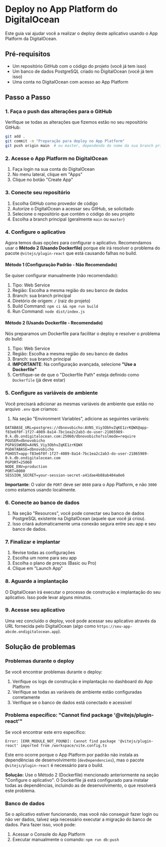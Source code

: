 # Deploy no App Platform do DigitalOcean

Este guia vai ajudar você a realizar o deploy deste aplicativo usando o App Platform da DigitalOcean.

## Pré-requisitos

- Um repositório GitHub com o código do projeto (você já tem isso)
- Um banco de dados PostgreSQL criado no DigitalOcean (você já tem isso)
- Uma conta no DigitalOcean com acesso ao App Platform

## Passo a Passo

### 1. Faça o push das alterações para o GitHub

Verifique se todas as alterações que fizemos estão no seu repositório GitHub:

```bash
git add .
git commit -m "Preparação para deploy no App Platform"
git push origin main  # ou master, dependendo do nome da sua branch principal
```

### 2. Acesse o App Platform no DigitalOcean

1. Faça login na sua conta do DigitalOcean
2. No menu lateral, clique em "Apps"
3. Clique no botão "Create App"

### 3. Conecte seu repositório

1. Escolha GitHub como provedor de código
2. Autorize o DigitalOcean a acessar seu GitHub, se solicitado
3. Selecione o repositório que contém o código do seu projeto
4. Escolha a branch principal (geralmente `main` ou `master`)

### 4. Configure o aplicativo

Agora temos duas opções para configurar o aplicativo. Recomendamos usar o **Método 2 (Usando Dockerfile)** porque ele irá resolver o problema do pacote `@vitejs/plugin-react` que está causando falhas no build.

#### Método 1 (Configuração Padrão - Não Recomendado)

Se quiser configurar manualmente (não recomendado):

1. Tipo: Web Service
2. Região: Escolha a mesma região do seu banco de dados
3. Branch: sua branch principal
4. Diretório de origem: `/` (raiz do projeto)
5. Build Command: `npm ci && npm run build`
6. Run Command: `node dist/index.js`

#### Método 2 (Usando Dockerfile - Recomendado)

Nós preparamos um Dockerfile para facilitar o deploy e resolver o problema do build:

1. Tipo: Web Service
2. Região: Escolha a mesma região do seu banco de dados
3. Branch: sua branch principal
4. **IMPORTANTE**: Na configuração avançada, selecione **"Use a Dockerfile"**
5. Certifique-se de que o "Dockerfile Path" esteja definido como `Dockerfile` (já deve estar)

### 5. Configure as variáveis de ambiente

Você precisará adicionar as mesmas variáveis de ambiente que estão no arquivo `.env` que criamos:

1. Na seção "Environment Variables", adicione as seguintes variáveis:

```
DATABASE_URL=postgres://dbnovobicho:AVNS_Viy3ObhvZqKE1zrKQWX@app-f83e6f0f-1f27-4089-8a14-7bc1ea2c2ab3-do-user-21865989-0.k.db.ondigitalocean.com:25060/dbnovobicho?sslmode=require
PGUSER=dbnovobicho
PGPASSWORD=AVNS_Viy3ObhvZqKE1zrKQWX
PGDATABASE=dbnovobicho
PGHOST=app-f83e6f0f-1f27-4089-8a14-7bc1ea2c2ab3-do-user-21865989-0.k.db.ondigitalocean.com
PGPORT=25060
NODE_ENV=production
PORT=8080
SESSION_SECRET=your-session-secret-a41dae4b88ab404a8e6
```

**Importante**: O valor de `PORT` deve ser `8080` para o App Platform, e não `3000` como estamos usando localmente.

### 6. Conecte ao banco de dados

1. Na seção "Resources", você pode conectar seu banco de dados PostgreSQL existente na DigitalOcean (aquele que você já criou).
2. Isso criará automaticamente uma conexão segura entre seu app e seu banco de dados.

### 7. Finalizar e implantar

1. Revise todas as configurações
2. Escolha um nome para seu app
3. Escolha o plano de preços (Basic ou Pro)
4. Clique em "Launch App"

### 8. Aguarde a implantação

O DigitalOcean irá executar o processo de construção e implantação do seu aplicativo. Isso pode levar alguns minutos.

### 9. Acesse seu aplicativo

Uma vez concluído o deploy, você pode acessar seu aplicativo através da URL fornecida pelo DigitalOcean (algo como `https://seu-app-abcde.ondigitalocean.app`).

## Solução de problemas

### Problemas durante o deploy

Se você encontrar problemas durante o deploy:

1. Verifique os logs de construção e implantação no dashboard do App Platform
2. Verifique se todas as variáveis de ambiente estão configuradas corretamente
3. Verifique se o banco de dados está conectado e acessível

### Problema específico: "Cannot find package '@vitejs/plugin-react'"

Se você encontrar este erro específico:

```
Error: [ERR_MODULE_NOT_FOUND]: Cannot find package '@vitejs/plugin-react' imported from /workspace/vite.config.ts
```

Este erro ocorre porque o App Platform por padrão não instala as dependências de desenvolvimento (`devDependencies`), mas o pacote `@vitejs/plugin-react` é necessário para o build. 

**Solução:** Use o Método 2 (Dockerfile) mencionado anteriormente na seção "Configure o aplicativo". O Dockerfile já está configurado para instalar todas as dependências, incluindo as de desenvolvimento, o que resolverá este problema.

### Banco de dados

Se o aplicativo estiver funcionando, mas você não conseguir fazer login ou não ver dados, talvez seja necessário executar a migração do banco de dados. Para fazer isso, você pode:

1. Acessar o Console do App Platform
2. Executar manualmente o comando: `npm run db:push`
